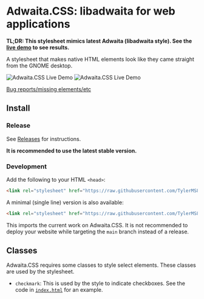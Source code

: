 # Adwaita.CSS: libadwaita for web applications

**TL;DR: This stylesheet mimics latest Adwaita (libadwaita style). See the [live demo](https://tylerms887.github.io/adwaita.css) to see results.**

A stylesheet that makes native HTML elements look like they came straight from the GNOME desktop.

![Adwaita.CSS Live Demo](https://user-images.githubusercontent.com/115214762/205485813-f236351b-03f8-4133-90a2-0de2f2ffd671.png#gh-light-mode-only)
![Adwaita.CSS Live Demo](https://user-images.githubusercontent.com/115214762/205485870-0544ed80-b7f6-49e0-afa8-f05fe063da8d.png#gh-dark-mode-only)

[Bug reports/missing elements/etc](https://github.com/TylerMS887/adwaita.css/issues)

## Install

### Release

See [Releases](https://github.com/TylerMS887/adwaita.css/releases) for instructions.

**It is recommended to use the latest stable version.**

### Development

Add the following to your HTML `<head>`:

```html
<link rel="stylesheet" href="https://raw.githubusercontent.com/TylerMS887/adwaita.css/main/adwaita.css">
```

A minimal (single line) version is also available:

```html
<link rel="stylesheet" href="https://raw.githubusercontent.com/TylerMS887/adwaita.css/main/adwaita.min.css">
```

This imports the current work on Adwaita.CSS. It is not recommended to deploy your website while targeting the `main` branch instead of a release.

## Classes

Adwaita.CSS requires some classes to style select elements. These classes are used by the stylesheet.

* `checkmark`: This is used by the style to indicate checkboxes. See the code in [`index.html`](https://github.com/TylerMS887/adwaita.css/blob/main/index.html) for an example.
